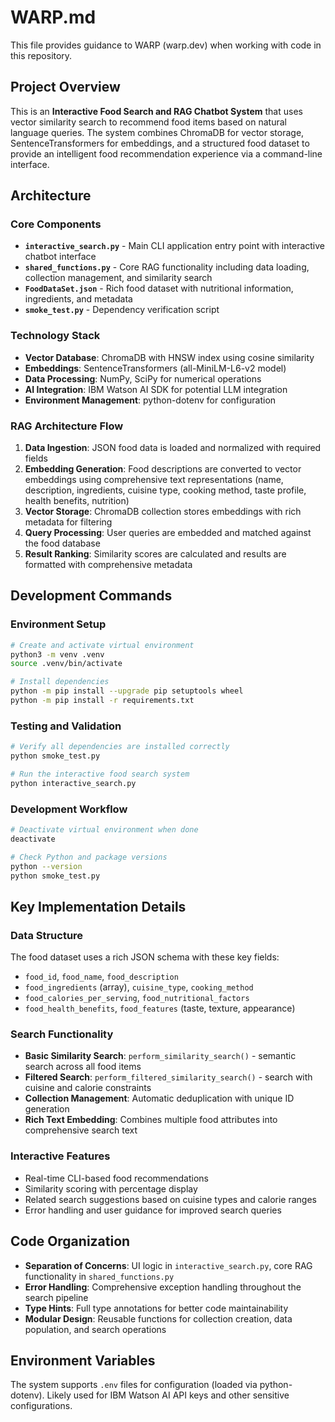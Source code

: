 # WARP.md

This file provides guidance to WARP (warp.dev) when working with code in this repository.

## Project Overview

This is an **Interactive Food Search and RAG Chatbot System** that uses vector similarity search to recommend food items based on natural language queries. The system combines ChromaDB for vector storage, SentenceTransformers for embeddings, and a structured food dataset to provide an intelligent food recommendation experience via a command-line interface.

## Architecture

### Core Components

- **`interactive_search.py`** - Main CLI application entry point with interactive chatbot interface
- **`shared_functions.py`** - Core RAG functionality including data loading, collection management, and similarity search
- **`FoodDataSet.json`** - Rich food dataset with nutritional information, ingredients, and metadata
- **`smoke_test.py`** - Dependency verification script

### Technology Stack

- **Vector Database**: ChromaDB with HNSW index using cosine similarity
- **Embeddings**: SentenceTransformers (all-MiniLM-L6-v2 model)
- **Data Processing**: NumPy, SciPy for numerical operations
- **AI Integration**: IBM Watson AI SDK for potential LLM integration
- **Environment Management**: python-dotenv for configuration

### RAG Architecture Flow

1. **Data Ingestion**: JSON food data is loaded and normalized with required fields
2. **Embedding Generation**: Food descriptions are converted to vector embeddings using comprehensive text representations (name, description, ingredients, cuisine type, cooking method, taste profile, health benefits, nutrition)
3. **Vector Storage**: ChromaDB collection stores embeddings with rich metadata for filtering
4. **Query Processing**: User queries are embedded and matched against the food database
5. **Result Ranking**: Similarity scores are calculated and results are formatted with comprehensive metadata

## Development Commands

### Environment Setup

```bash
# Create and activate virtual environment
python3 -m venv .venv
source .venv/bin/activate

# Install dependencies
python -m pip install --upgrade pip setuptools wheel
python -m pip install -r requirements.txt
```

### Testing and Validation

```bash
# Verify all dependencies are installed correctly
python smoke_test.py

# Run the interactive food search system
python interactive_search.py
```

### Development Workflow

```bash
# Deactivate virtual environment when done
deactivate

# Check Python and package versions
python --version
python smoke_test.py
```

## Key Implementation Details

### Data Structure

The food dataset uses a rich JSON schema with these key fields:
- `food_id`, `food_name`, `food_description`
- `food_ingredients` (array), `cuisine_type`, `cooking_method`
- `food_calories_per_serving`, `food_nutritional_factors`
- `food_health_benefits`, `food_features` (taste, texture, appearance)

### Search Functionality

- **Basic Similarity Search**: `perform_similarity_search()` - semantic search across all food items
- **Filtered Search**: `perform_filtered_similarity_search()` - search with cuisine and calorie constraints
- **Collection Management**: Automatic deduplication with unique ID generation
- **Rich Text Embedding**: Combines multiple food attributes into comprehensive search text

### Interactive Features

- Real-time CLI-based food recommendations
- Similarity scoring with percentage display
- Related search suggestions based on cuisine types and calorie ranges
- Error handling and user guidance for improved search queries

## Code Organization

- **Separation of Concerns**: UI logic in `interactive_search.py`, core RAG functionality in `shared_functions.py`
- **Error Handling**: Comprehensive exception handling throughout the search pipeline
- **Type Hints**: Full type annotations for better code maintainability
- **Modular Design**: Reusable functions for collection creation, data population, and search operations

## Environment Variables

The system supports `.env` files for configuration (loaded via python-dotenv). Likely used for IBM Watson AI API keys and other sensitive configurations.
